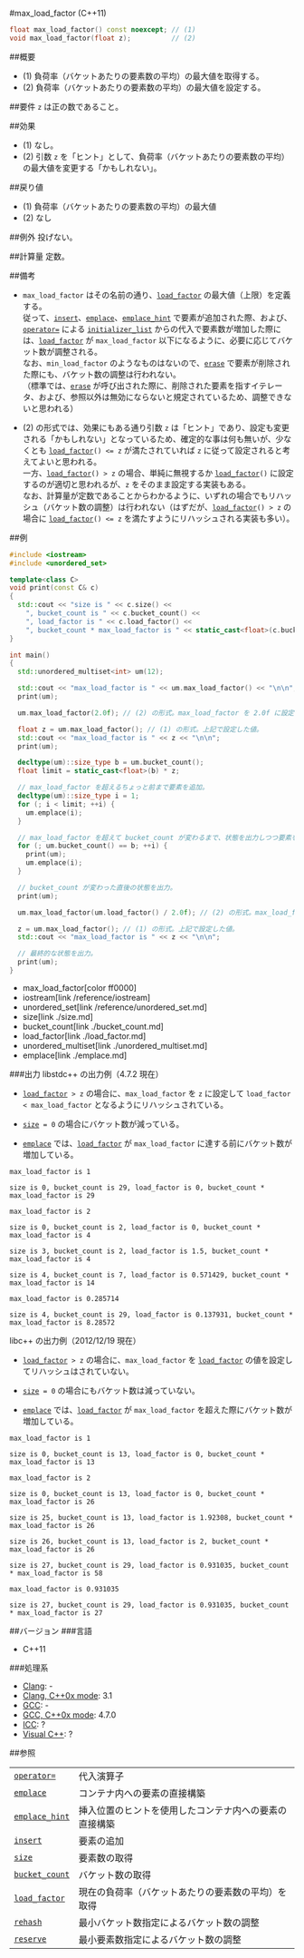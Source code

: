 #max_load_factor (C++11)
```cpp
float max_load_factor() const noexcept; // (1)
void max_load_factor(float z);          // (2)
```

##概要
- (1)	負荷率（バケットあたりの要素数の平均）の最大値を取得する。
- (2)	負荷率（バケットあたりの要素数の平均）の最大値を設定する。


##要件
`z` は正の数であること。


##効果
- (1)	なし。
- (2)	引数 `z` を「ヒント」として、負荷率（バケットあたりの要素数の平均）の最大値を変更する「かもしれない」。


##戻り値
- (1)	負荷率（バケットあたりの要素数の平均）の最大値
- (2)	なし


##例外
投げない。


##計算量
定数。


##備考
- `max_load_factor` はその名前の通り、[`load_factor`](./load_factor.md) の最大値（上限）を定義する。<br/>従って、[`insert`](./insert.md)、[`emplace`](./emplace.md)、[`emplace_hint`](./emplace_hint.md) で要素が追加された際、および、[`operator=`](./op_assign.md) による [`initializer_list`](/reference/initializer_list.md) からの代入で要素数が増加した際には、[`load_factor`](./load_factor.md) が `max_load_factor` 以下になるように、必要に応じてバケット数が調整される。<br/>なお、`min_load_factor` のようなものはないので、[`erase`](./erase.md) で要素が削除された際にも、バケット数の調整は行われない。<br/>（標準では、[`erase`](./erase.md) が呼び出された際に、削除された要素を指すイテレータ、および、参照以外は無効にならないと規定されているため、調整できないと思われる）

- (2) の形式では、効果にもある通り引数 `z` は「ヒント」であり、設定も変更される「かもしれない」となっているため、確定的な事は何も無いが、少なくとも [`load_factor`](./load_factor.md)`() <= z` が満たされていれば `z` に従って設定されると考えてよいと思われる。<br/>一方、[`load_factor`](./load_factor.md)`() > z` の場合、単純に無視するか [`load_factor`](./load_factor.md)`()` に設定するのが適切と思われるが、`z` をそのまま設定する実装もある。<br/>なお、計算量が定数であることからわかるように、いずれの場合でもリハッシュ（バケット数の調整）は行われない（はずだが、[`load_factor`](./load_factor.md)`() > z` の場合に [`load_factor`](./load_factor.md)`() <= z` を満たすようにリハッシュされる実装も多い）。


##例
```cpp
#include <iostream>
#include <unordered_set>

template<class C>
void print(const C& c)
{
  std::cout << "size is " << c.size() <<
    ", bucket_count is " << c.bucket_count() <<
    ", load_factor is " << c.load_factor() <<
    ", bucket_count * max_load_factor is " << static_cast<float>(c.bucket_count()) * c.max_load_factor() << '\n' << std::endl;
}

int main()
{
  std::unordered_multiset<int> um(12);

  std::cout << "max_load_factor is " << um.max_load_factor() << "\n\n"; // (1) の形式。max_load_factor のデフォルトは 1.0f。
  print(um);

  um.max_load_factor(2.0f); // (2) の形式。max_load_factor を 2.0f に設定。

  float z = um.max_load_factor(); // (1) の形式。上記で設定した値。
  std::cout << "max_load_factor is " << z << "\n\n";
  print(um);

  decltype(um)::size_type b = um.bucket_count();
  float limit = static_cast<float>(b) * z;

  // max_load_factor を超えるちょっと前まで要素を追加。
  decltype(um)::size_type i = 1;
  for (; i < limit; ++i) {
    um.emplace(i);
  }

  // max_load_factor を超えて bucket_count が変わるまで、状態を出力しつつ要素を追加。
  for (; um.bucket_count() == b; ++i) {
    print(um);
    um.emplace(i);
  }

  // bucket_count が変わった直後の状態を出力。
  print(um);

  um.max_load_factor(um.load_factor() / 2.0f); // (2) の形式。max_load_factor を現在の値の 1/2 を引数にして呼び出し。

  z = um.max_load_factor(); // (1) の形式。上記で設定した値。
  std::cout << "max_load_factor is " << z << "\n\n";

  // 最終的な状態を出力。
  print(um);
}
```
* max_load_factor[color ff0000]
* iostream[link /reference/iostream]
* unordered_set[link /reference/unordered_set.md]
* size[link ./size.md]
* bucket_count[link ./bucket_count.md]
* load_factor[link ./load_factor.md]
* unordered_multiset[link ./unordered_multiset.md]
* emplace[link ./emplace.md]

###出力
libstdc++ の出力例（4.7.2 現在）

- [`load_factor`](./load_factor.md)` > z` の場合に、`max_load_factor` を `z` に設定して `load_factor < max_load_factor` となるようにリハッシュされている。

- [`size`](./size.md)` = 0` の場合にバケット数が減っている。

- [`emplace`](./emplace.md) では、[`load_factor`](./load_factor.md) が `max_load_factor` に達する前にバケット数が増加している。

```
max_load_factor is 1

size is 0, bucket_count is 29, load_factor is 0, bucket_count * max_load_factor is 29

max_load_factor is 2

size is 0, bucket_count is 2, load_factor is 0, bucket_count * max_load_factor is 4

size is 3, bucket_count is 2, load_factor is 1.5, bucket_count * max_load_factor is 4

size is 4, bucket_count is 7, load_factor is 0.571429, bucket_count * max_load_factor is 14

max_load_factor is 0.285714

size is 4, bucket_count is 29, load_factor is 0.137931, bucket_count * max_load_factor is 8.28572

```

libc++ の出力例（2012/12/19 現在）

- [`load_factor`](./load_factor.md)` > z` の場合に、`max_load_factor` を [`load_factor`](./load_factor.md) の値を設定してリハッシュはされていない。

- [`size`](./size.md)` = 0` の場合にもバケット数は減っていない。

- [`emplace`](./emplace.md) では、[`load_factor`](./load_factor.md) が `max_load_factor` を超えた際にバケット数が増加している。

```
max_load_factor is 1

size is 0, bucket_count is 13, load_factor is 0, bucket_count * max_load_factor is 13

max_load_factor is 2

size is 0, bucket_count is 13, load_factor is 0, bucket_count * max_load_factor is 26

size is 25, bucket_count is 13, load_factor is 1.92308, bucket_count * max_load_factor is 26

size is 26, bucket_count is 13, load_factor is 2, bucket_count * max_load_factor is 26

size is 27, bucket_count is 29, load_factor is 0.931035, bucket_count * max_load_factor is 58

max_load_factor is 0.931035

size is 27, bucket_count is 29, load_factor is 0.931035, bucket_count * max_load_factor is 27

```

##バージョン
###言語
- C++11

###処理系
- [Clang](/implementation.md#clang): -
- [Clang, C++0x mode](/implementation.md#clang): 3.1
- [GCC](/implementation.md#gcc): -
- [GCC, C++0x mode](/implementation.md#gcc): 4.7.0
- [ICC](/implementation.md#icc): ?
- [Visual C++](/implementation.md#visual_cpp): ?

##参照

| | |
|---------------------------------------|------------|
| [`operator=`](./op_assign.md)         | 代入演算子 |
| [`emplace`](./emplace.md)             | コンテナ内への要素の直接構築 |
| [`emplace_hint`](./emplace_hint.md)   | 挿入位置のヒントを使用したコンテナ内への要素の直接構築 |
| [`insert`](./insert.md)               | 要素の追加 |
| [`size`](./size.md)                   | 要素数の取得 |
| [`bucket_count`](./bucket_count.md)   | バケット数の取得 |
| [`load_factor`](./max_load_factor.md) | 現在の負荷率（バケットあたりの要素数の平均）を取得 |
| [`rehash`](./rehash.md)               | 最小バケット数指定によるバケット数の調整 |
| [`reserve`](./reserve.md)             | 最小要素数指定によるバケット数の調整 |

